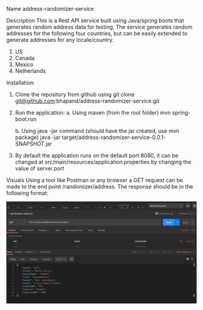 Name
address-randomizer-service

Description
This is a Rest API service built using Java/spring boots that generates random address data for testing. The service generates random addresses for the following four countries, but can be easily extended to generate addresses for any locale/country.

1. US
2. Canada
3. Mexico 
4. Netherlands


Installation:

1. Clone the repository from github using
   git clone git@github.com:bhapand/address-randomizer-service.git
   
2. Run the application:
   a. Using maven (from the root folder)
   mvn spring-boot:run
   
   b. Using java -jar command (should have the jar created, use mvn package)
   java -jar target/address-randomizer-service-0.0.1-SNAPSHOT.jar
   
3. By default the application runs on the default port 8080, it can be changed at src/main/resources/application.properties by changing the value of server.port


Visuals
Using a tool like Postman or any browser a GET request can be made to the end point /randomizer/address.
The response should be in the following format:

![](.README_images/a01f2a88.png)